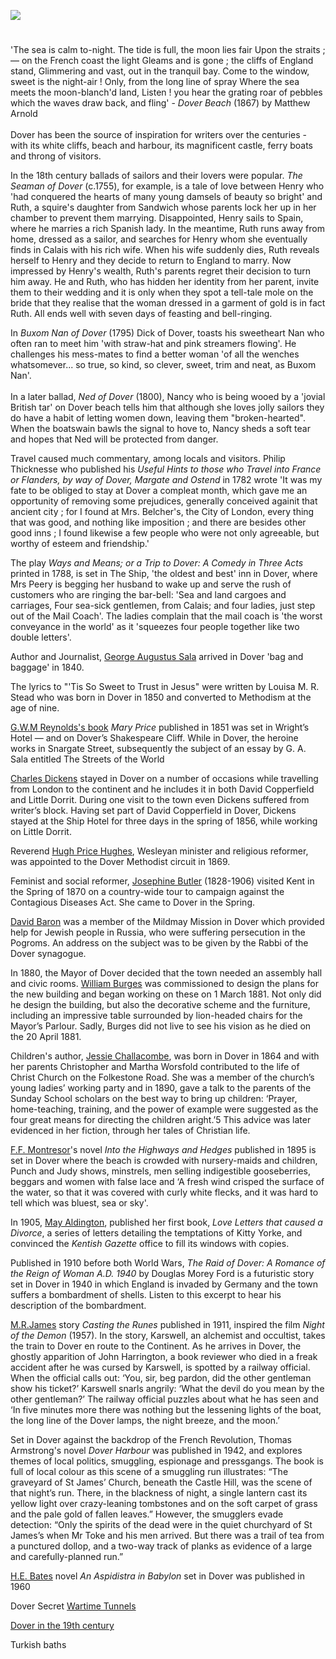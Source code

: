<a href="https://www.kent-maps.online"><img src="https://kent-map.github.io/mdpress/juncture/ve-button.png"></a>
<param ve-config title="Dover at Night" author="Michelle Crowther" layout="vtl" 
banner="https://upload.wikimedia.org/wikipedia/commons/7/7f/Plan_of_Dover_and_of_Dover_Castle_and_Archclift_Fort_%281756%29.jpg">

#

'The sea is calm to-night. The tide is full, the moon lies fair Upon the straits ; — on the French coast the light Gleams and is gone ; the cliffs of England stand, Glimmering and vast, out in the tranquil bay. Come to the window, sweet is the night-air ! Only, from the long line of spray Where the sea meets the moon-blanch'd land, Listen ! you hear the grating roar of pebbles which the waves draw back, and fling' - _Dover Beach_ (1867) by Matthew Arnold
<br><br>
Dover has been the source of inspiration for writers over the centuries - with its white cliffs, beach and harbour, its magnificent castle, ferry boats and throng of visitors.
<param ve-image url="https://upload.wikimedia.org/wikipedia/commons/6/6b/Anonymous_-_The_Beach_at_Dover_-_B1977.14.1638_-_Yale_Center_for_British_Art.jpg" label="The Beach at Dover" attribution="Yale Center for British Art">

In the 18th century ballads of sailors and their lovers were popular. _The Seaman of Dover_ (c.1755), for example, is a tale of love between Henry who 'had conquered the hearts of many young damsels of beauty so bright' and Ruth, a squire's daughter from Sandwich whose parents lock her up in her chamber to prevent them marrying. Disappointed, Henry sails to Spain, where he marries a rich Spanish lady. In the meantime, Ruth runs away from home, dressed as a sailor, and searches for Henry whom she eventually finds in Calais with his rich wife. When his wife suddenly dies, Ruth reveals herself to Henry and they decide to return to England to marry. Now impressed by Henry's wealth, Ruth's parents regret their decision to turn him away. He and Ruth, who has hidden her identity from her parent, invite them to their wedding and it is only when they spot a tell-tale mole on the bride that they realise that the woman dressed in a garment of gold is in fact Ruth. All ends well with seven days of feasting and bell-ringing.

In _Buxom Nan of Dover_ (1795) Dick of Dover, toasts his sweetheart Nan who often ran to meet him 'with straw-hat and pink streamers flowing'. He challenges his mess-mates to find a better woman 'of all the wenches whatsomever... so true, so kind, so clever, sweet, trim and neat, as Buxom Nan'.
<br><br>
In a later ballad, _Ned of Dover_ (1800), Nancy who is being wooed by a 'jovial British tar' on Dover beach tells him that although she loves jolly sailors they do have a habit of letting women down, leaving them "broken-hearted". When the boatswain bawls the signal to hove to, Nancy sheds a soft tear and hopes that Ned will be protected from danger.
<param ve-image url="https://upload.wikimedia.org/wikipedia/commons/4/46/Thomas_Girtin_-_Dover_-_Google_Art_Project.jpg" label="Dover c. late 18th century" attribution="Thomas Girtin, Public domain, via Wikimedia Commons">

Travel caused much commentary, among locals and visitors. Philip Thicknesse who published his _Useful Hints to those who Travel into France or Flanders, by way of Dover, Margate and Ostend_ in 1782 wrote 'It was my fate to be obliged to stay at Dover a compleat month, which gave me an opportunity of removing some prejudices, generally conceived againit that ancient city ; for I found at Mrs. Belcher's, the City of London, every thing that was good, and nothing like imposition ; and there are besides other good inns ; I found likewise a few people who were not only agreeable, but worthy of esteem and friendship.'

The play _Ways and Means; or a Trip to Dover: A Comedy in Three Acts_ printed in 1788, is set in The Ship, 'the oldest and best' inn in Dover,  where Mrs Peery is begging her husband to wake up and serve the rush of customers who are ringing the bar-bell: 'Sea and land cargoes and carriages, Four sea-sick gentlemen, from Calais; and four ladies, just step out of the Mail Coach'. The ladies complain that the mail coach is 'the worst conveyance in the world' as it 'squeezes four people together like two double letters'. 

Author and Journalist, [George Augustus Sala](/19c/19c-sala-biography) arrived in Dover 'bag and baggage' in 1840.
<param ve-image url="https://stor.artstor.org/stor/1f7f1801-76e2-4b52-8fa1-996e0d735573" label="Snargate Street c. 1830" attribution="Drawn by G. Shepherd">

The lyrics to "'Tis So Sweet to Trust in Jesus" were written by Louisa M. R. Stead who was born in Dover in 1850 and converted to Methodism at the age of nine.  

[G.W.M Reynolds's book](/19c/19c-reynoldsgwm-biography) _Mary Price_ published in 1851 was set in Wright’s Hotel — and on Dover’s Shakespeare Cliff. While in Dover, the heroine works in Snargate Street, subsequently the subject of an essay by G. A. Sala entitled The Streets of the World

[Charles Dickens](/dickens/dickens-dover/) stayed in Dover on a number of occasions while travelling from London to the continent and he includes it in both David Copperfield and Little Dorrit. During one visit to the town even Dickens suffered from writer’s block. Having set part of David Copperfield in Dover, Dickens stayed at the Ship Hotel for three days in the spring of 1856, while working on Little Dorrit. 

Reverend [Hugh Price Hughes](/19c/19c-price-hughes-biography), Wesleyan minister and religious reformer, was appointed to the Dover Methodist circuit in 1869.

Feminist and social reformer, [Josephine Butler](/19c/19c-butler-biography) (1828-1906) visited Kent in the Spring of 1870 on a country-wide tour to campaign against the Contagious Diseases Act. She came to Dover in the Spring.

[David Baron](/19c/19c-baron-biography/) was a member of the Mildmay Mission in Dover which provided help for Jewish people in Russia, who were suffering persecution in the Pogroms. An address on the subject was to be given by the Rabbi of the Dover synagogue.

In 1880, the Mayor of Dover decided that the town needed an assembly hall and civic rooms. [William Burges](/19c/19c-burges-biography) was commissioned to design the plans for the new building and began working on these on 1 March 1881. Not only did he design the building, but also the decorative scheme and the furniture, including an impressive table surrounded by lion-headed chairs for the Mayor’s Parlour. Sadly, Burges did not live to see his vision as he died on the 20 April 1881.

Children's author, [Jessie Challacombe](/19c/19c-challacombe-biography), was born in Dover in 1864 and with her parents Christopher and Martha Worsfold contributed to the life of Christ Church on the Folkestone Road. She was a member of the church’s young ladies’ working party and in 1890, gave a talk to the parents of the Sunday School scholars on the best way to bring up children: ‘Prayer, home-teaching, training, and the power of example were suggested as the four great means for directing the children aright.’5 This advice was later evidenced in her fiction, through her tales of Christian life.

[F.F. Montresor](/19c/19c-montresor-biography)'s novel _Into the Highways and Hedges_ published in 1895 is set in Dover where the beach is crowded with nursery-maids and children, Punch and Judy shows, minstrels, men selling indigestible gooseberries, beggars and women with false lace and ‘A fresh wind crisped the surface of the water, so that it was covered with curly white flecks, and it was hard to tell which was bluest, sea or sky'.
<param ve-image url="https://upload.wikimedia.org/wikipedia/commons/3/30/The_beach_at_Dover%2C_Kent%2C_early_1900s_%28267298004%29.jpg" label="whatsthatpicture from Hanwell, London, UK, CC BY 2.0, via Wikimedia Commons">

In 1905, [May Aldington](/20c/20c-aldington-biography), published her first book, _Love Letters that caused a Divorce_, a series of letters detailing the temptations of Kitty Yorke, and convinced the _Kentish Gazette_ office to fill its windows with copies.

Published in 1910 before both World Wars, _The Raid of Dover: A Romance of the Reign of Woman A.D. 1940_ by Douglas Morey Ford is a futuristic story set in Dover in 1940 in which England is invaded by Germany and the town suffers a bombardment of shells. Listen to this excerpt to hear his description of the bombardment.

[M.R.James](/20c/20c-jamesmr-biography/) story _Casting the Runes_ published in 1911, inspired the film _Night of the Demon_ (1957). In the story, Karswell, an alchemist and occultist, takes the train to Dover en route to the Continent. As he arrives in Dover, the ghostly apparition of John Harrington, a book reviewer who died in a freak accident after he was cursed by Karswell, is spotted by a railway official. When the official calls out: ‘You, sir, beg pardon, did the other gentleman show his ticket?’ Karswell snarls angrily: ‘What the devil do you mean by the other gentleman?’ The railway official puzzles about what he has seen and ‘In five minutes more there was nothing but the lessening lights of the boat, the long line of the Dover lamps, the night breeze, and the moon.’

Set in Dover against the backdrop of the French Revolution, Thomas Armstrong's novel _Dover Harbour_ was published in 1942, and explores themes of local politics, smuggling, espionage and pressgangs. The book is full of local colour as this scene of a smuggling run illustrates: “The graveyard of St James’ Church, beneath the Castle Hill, was the scene of that night’s run. There, in the blackness of night, a single lantern cast its yellow light over crazy-leaning tombstones and on the soft carpet of grass and the pale gold of fallen leaves.” However, the smugglers evade detection: “Only the spirits of the dead were in the quiet churchyard of St James’s when Mr Toke and his men arrived. But there was a trail of tea from a punctured dollop, and a two-way track of planks as evidence of a large and carefully-planned run.”
<param ve-image url="https://upload.wikimedia.org/wikipedia/commons/8/85/St_james_dover.jpg" label="St James, Dover" attribution="Geni, CC BY-SA 4.0, via Wikimedia Commons">

[H.E. Bates](/20c/20c-bates-biography) novel _An Aspidistra in Babylon_ set in Dover was published in 1960

Dover Secret [Wartime Tunnels](/20c/20c-secret-tunnels/)



[Dover in the 19th century](/19c/19c-dover/)


Turkish baths

<param ve-image url="https://upload.wikimedia.org/wikipedia/commons/1/1d/Dover_at_night_2000_CSK_08721_0055_000%28125524%29.jpg" label="Dover at Night" attribution="Albert Goodwin, Public domain, via Wikimedia Commons">



